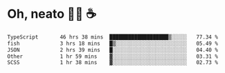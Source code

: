 # Oh, neato 🧑‍💻 ☕

<!--START_SECTION:waka-->

```txt
TypeScript       46 hrs 38 mins  ███████████████████▒░░░░░   77.34 %
fish             3 hrs 18 mins   █▒░░░░░░░░░░░░░░░░░░░░░░░   05.49 %
JSON             2 hrs 39 mins   █░░░░░░░░░░░░░░░░░░░░░░░░   04.40 %
Other            1 hr 59 mins    ▓░░░░░░░░░░░░░░░░░░░░░░░░   03.31 %
SCSS             1 hr 38 mins    ▓░░░░░░░░░░░░░░░░░░░░░░░░   02.73 %
```

<!--END_SECTION:waka-->
